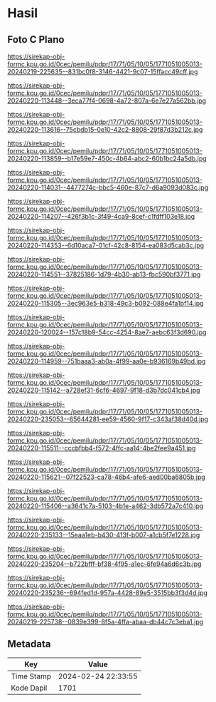 # Hasil

## Foto C Plano

https://sirekap-obj-formc.kpu.go.id/0cec/pemilu/pdpr/17/71/05/10/05/1771051005013-20240219-225635--831bc0f8-3146-4421-9c07-15ffacc49cff.jpg

https://sirekap-obj-formc.kpu.go.id/0cec/pemilu/pdpr/17/71/05/10/05/1771051005013-20240220-113448--3eca77f4-0698-4a72-807a-6e7e27a562bb.jpg

https://sirekap-obj-formc.kpu.go.id/0cec/pemilu/pdpr/17/71/05/10/05/1771051005013-20240220-113616--75cbdb15-0e10-42c2-8808-29f87d3b212c.jpg

https://sirekap-obj-formc.kpu.go.id/0cec/pemilu/pdpr/17/71/05/10/05/1771051005013-20240220-113859--b17e59e7-450c-4b64-abc2-60b1bc24a5db.jpg

https://sirekap-obj-formc.kpu.go.id/0cec/pemilu/pdpr/17/71/05/10/05/1771051005013-20240220-114031--4477274c-bbc5-460e-87c7-d6a9093d083c.jpg

https://sirekap-obj-formc.kpu.go.id/0cec/pemilu/pdpr/17/71/05/10/05/1771051005013-20240220-114207--426f3b1c-3f49-4ca9-8cef-c1fdff103e18.jpg

https://sirekap-obj-formc.kpu.go.id/0cec/pemilu/pdpr/17/71/05/10/05/1771051005013-20240220-114353--6d10aca7-01cf-42c8-8154-ea083d5cab3c.jpg

https://sirekap-obj-formc.kpu.go.id/0cec/pemilu/pdpr/17/71/05/10/05/1771051005013-20240220-114551--37825186-1d79-4b30-ab13-fbc590bf3771.jpg

https://sirekap-obj-formc.kpu.go.id/0cec/pemilu/pdpr/17/71/05/10/05/1771051005013-20240220-115305--3ec963e5-b318-49c3-b092-088e4fa1bf14.jpg

https://sirekap-obj-formc.kpu.go.id/0cec/pemilu/pdpr/17/71/05/10/05/1771051005013-20240220-120024--157c18b9-54cc-4254-8ae7-aebc63f3d690.jpg

https://sirekap-obj-formc.kpu.go.id/0cec/pemilu/pdpr/17/71/05/10/05/1771051005013-20240220-114959--751baaa3-ab0a-4f99-aa0e-b936169b49bd.jpg

https://sirekap-obj-formc.kpu.go.id/0cec/pemilu/pdpr/17/71/05/10/05/1771051005013-20240220-115142--a728ef31-6cf6-4697-9f18-d3b7dc041cb4.jpg

https://sirekap-obj-formc.kpu.go.id/0cec/pemilu/pdpr/17/71/05/10/05/1771051005013-20240220-235053--65644281-ee59-4560-9f17-c343af38d40d.jpg

https://sirekap-obj-formc.kpu.go.id/0cec/pemilu/pdpr/17/71/05/10/05/1771051005013-20240220-115511--cccbfbb4-f572-4ffc-aa14-4be2fee9a451.jpg

https://sirekap-obj-formc.kpu.go.id/0cec/pemilu/pdpr/17/71/05/10/05/1771051005013-20240220-115621--07f22523-ca78-46b4-afe6-aed00ba6805b.jpg

https://sirekap-obj-formc.kpu.go.id/0cec/pemilu/pdpr/17/71/05/10/05/1771051005013-20240220-115406--a3641c7a-5103-4b1e-a462-3db572a7c410.jpg

https://sirekap-obj-formc.kpu.go.id/0cec/pemilu/pdpr/17/71/05/10/05/1771051005013-20240220-235133--15eaa1eb-b430-413f-b007-a1cb5f7e1228.jpg

https://sirekap-obj-formc.kpu.go.id/0cec/pemilu/pdpr/17/71/05/10/05/1771051005013-20240220-235204--b722bfff-bf38-4f95-a1ec-6fe94a6d6c3b.jpg

https://sirekap-obj-formc.kpu.go.id/0cec/pemilu/pdpr/17/71/05/10/05/1771051005013-20240220-235236--694fed1d-957a-4428-89e5-3515bb3f3d4d.jpg

https://sirekap-obj-formc.kpu.go.id/0cec/pemilu/pdpr/17/71/05/10/05/1771051005013-20240219-225738--0839e399-8f5a-4ffa-abaa-db44c7c3eba1.jpg


## Metadata

| Key        | Value               |
| ---------- | ------------------- |
| Time Stamp | 2024-02-24 22:33:55 |
| Kode Dapil | 1701                |



